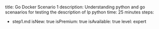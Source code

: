 title: Go Docker Scenario 1
description: Understanding python and go scenaarios for testing the description of lp python
time: 25 minutes
steps:
  - step1.md
isNew: true
isPremium: true
isAvailable: true
level: expert
